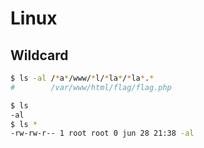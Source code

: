 Linux
=====

## Wildcard

```bash
$ ls -al /*a*/www/*l/*la*/*la*.*
#        /var/www/html/flag/flag.php
```

```bash
$ ls
-al
$ ls *
-rw-rw-r-- 1 root root 0 jun 28 21:38 -al
```

